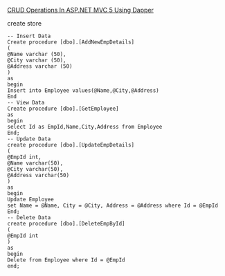 ﻿

[CRUD Operations In ASP.NET MVC 5 Using Dapper](http://www.compilemode.com/2015/09/crud-operations-in-asp-net-mvc-5-using-dapper.html)


create store
```
-- Insert Data
Create procedure [dbo].[AddNewEmpDetails]
(
@Name varchar (50),
@City varchar (50),
@Address varchar (50)
)
as
begin
Insert into Employee values(@Name,@City,@Address)
End 
-- View Data
Create procedure [dbo].[GetEmployee]
as
begin
select Id as EmpId,Name,City,Address from Employee
End;
-- Update Data
create procedure [dbo].[UpdateEmpDetails]
(
@EmpId int,
@Name varchar(50),
@City varchar(50),
@Address varchar(50)
)
as 
begin
Update Employee
set Name = @Name, City = @City, Address = @Address where Id = @EmpId
End;
-- Delete Data
create procedure [dbo].[DeleteEmpById]
(
@EmpId int 
)
as 
begin
Delete from Employee where Id = @EmpId
end;
```